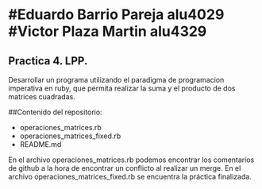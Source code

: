 #Eduardo Barrio Pareja alu4029
#Victor Plaza Martin   alu4329
===================


Practica 4. LPP.
------------------

Desarrollar un programa utilizando el paradigma de programacion imperativa en ruby, que permita realizar la suma y el producto de dos matrices cuadradas.

##Contenido del repositorio:

- operaciones_matrices.rb
- operaciones_matrices_fixed.rb
- README.md

En el archivo operaciones_matrices.rb podemos encontrar los comentarios de github a la hora de encontrar un conflicto al realizar un merge.
En el archivo operaciones_matrices_fixed.rb se encuentra la práctica finalizada.
